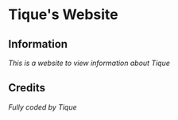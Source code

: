 # Tique's Website

## Information
_This is a website to view information about Tique_

## Credits
_Fully coded by Tique_

